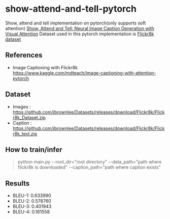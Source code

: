# show-attend-and-tell-pytorch
Show, attend and tell implementation on pytorch(only supports soft attention)
[Show, Attend and Tell: Neural Image Caption Generation with Visual Attention](https://arxiv.org/pdf/1502.03044.pdf)
Dataset used in this pytorch implementation is [Flickr8k dataset]()
## References
- Image Captioning with Flickr8k <https://www.kaggle.com/mdteach/image-captioning-with-attention-pytorch>

## Dataset
- Images : <https://github.com/jbrownlee/Datasets/releases/download/Flickr8k/Flickr8k_Dataset.zip>
- Caption : <https://github.com/jbrownlee/Datasets/releases/download/Flickr8k/Flickr8k_text.zip>

## How to train/infer
> python main.py --root_dir="root directory" --data_path="path where flickr8k is downloaded" --caption_path="path where caption exists"

## Results
- BLEU-1: 0.633990
- BLEU-2: 0.578760
- BLEU-3: 0.401943
- BLEU-4: 0.161558
